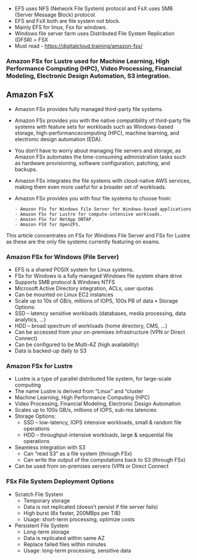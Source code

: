 - EFS uses NFS (Network File System) protocol and FsX uses SMB (Server Message Block) protocol.
- EFS and FsX both are file system not block.
- Mainly EFS for linux, Fsx for windows.
- Windows file server farm uses Distributed File System Replication (DFSR) = FSX 
- Must read - https://digitalcloud.training/amazon-fsx/

### Amazon FSx for Lustre used for Machine Learning, High Performance Computing (HPC), Video Processing, Financial Modeling, Electronic Design Automation, S3 integration.

## Amazon FsX
- Amazon FSx provides fully managed third-party file systems.

- Amazon FSx provides you with the native compatibility of third-party file systems with feature sets for workloads such as Windows-based storage, high-performancecomputing (HPC), machine learning, and electronic design automation (EDA).

- You don’t have to worry about managing file servers and storage, as Amazon FSx automates the time-consuming administration tasks such as hardware provisioning, software configuration, patching, and backups.

- Amazon FSx integrates the file systems with cloud-native AWS services, making them even more useful for a broader set of workloads.

- Amazon FSx provides you with four file systems to choose from:

      - Amazon FSx for Windows File Server for Windows-based applications
      - Amazon FSx for Lustre for compute-intensive workloads.
      - Amazon FSx for NetApp ONTAP.
      - Amazon FSX for OpenZFS.
This article concentrates on FSx for Windows File Server and FSx for Lustre as these are the only file systems currently featuring on exams.

### Amazon FSx for Windows (File Server) 
- EFS is a shared POSIX system for Linux systems.
- FSx for Windows is a fully managed Windows file system share drive 
- Supports SMB protocol & Windows NTFS 
- Microsoft Active Directory integration, ACLs, user quotas 
- Can be mounted on Linux EC2 instances 
- Scale up to 10s of GB/s, millions of IOPS, 100s PB of data • Storage Options: 
- SSD – latency sensitive workloads (databases, media processing, data analytics, …) 
- HDD – broad spectrum of workloads (home directory, CMS, …) 
- Can be accessed from your on-premises infrastructure (VPN or Direct Connect) 
- Can be configured to be Multi-AZ (high availability) 
- Data is backed-up daily to S3

### Amazon FSx for Lustre 

- Lustre is a type of parallel distributed file system, for large-scale computing
- The name Lustre is derived from “Linux” and “cluster
- Machine Learning, High Performance Computing (HPC)
- Video Processing, Financial Modeling, Electronic Design Automation
- Scales up to 100s GB/s, millions of IOPS, sub-ms latencies
- Storage Options:
     - SSD – low-latency, IOPS intensive workloads, small & random file operations
     - HDD – throughput-intensive workloads, large & sequential file operations
- Seamless integration with S3
     - Can “read S3” as a file system (through FSx)
     - Can write the output of the computations back to S3 (through FSx)
- Can be used from on-premises servers (VPN or Direct Connect


### FSx File System Deployment Options
- Scratch File System
     - Temporary storage
     - Data is not replicated (doesn’t persist if file server fails)
     - High burst (6x faster, 200MBps per TiB)
     - Usage: short-term processing, optimize costs
- Persistent File System
     - Long-term storage
     - Data is replicated within same AZ 
     - Replace failed files within minutes
     - Usage: long-term processing, sensitive data

